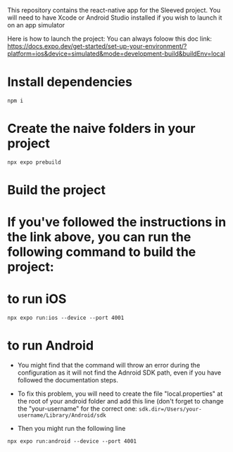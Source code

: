 This repository contains the react-native app for the Sleeved project.
You will need to have Xcode or Android Studio installed if you wish to launch it on an app simulator

Here is how to launch the project:
You can always foloow this doc link:
https://docs.expo.dev/get-started/set-up-your-environment/?platform=ios&device=simulated&mode=development-build&buildEnv=local

# Install dependencies

`npm i`

# Create the naive folders in your project

`npx expo prebuild`

# Build the project

# If you've followed the instructions in the link above, you can run the following command to build the project:

# to run iOS

`npx expo run:ios --device --port 4001`

# to run Android

- You might find that the command will throw an error during the configuration as it will not find the Adnroid SDK path, even if you have followed the documentation steps.
- To fix this problem, you will need to create the file "local.properties" at the root of your android folder and add this line (don't forget to change the "your-username" for the correct one:
  `sdk.dir=/Users/your-username/Library/Android/sdk`

- Then you might run the following line

`npx expo run:android --device --port 4001`
